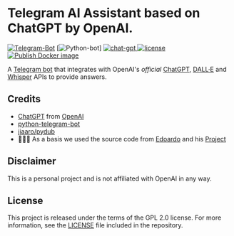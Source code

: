 # Telegram AI Assistant based on ChatGPT by OpenAI. 
[![Telegram-Bot](https://img.shields.io/badge/Telegram-Bot?style=flat&logo=TELEGRAM&logoColor=%23BABEFF&logoSize=auto&labelColor=000000&color=000000&link=https%3A%2F%2Ft.me%2FLanguage_assistant1_bot)](https://t.me/Language_assistant1_bot)
[![Python-bot](https://img.shields.io/badge/python-bot?style=plastic&logo=Python&logoColor=%23BABEFF&logoSize=auto&labelColor=000000&color=000000)]
[![chat-gpt](https://img.shields.io/badge/chat-gpt?style=plastic&logo=openai&logoColor=%23BABEFF&labelColor=000000&color=000000)
](https://openai.com/)
[![license](https://img.shields.io/badge/License-GPL%202.0-brightgreen.svg)](LICENSE)
[![Publish Docker image](https://github.com/n3d1117/chatgpt-telegram-bot/actions/workflows/publish.yaml/badge.svg)](https://github.com/n3d1117/chatgpt-telegram-bot/actions/workflows/publish.yaml)

A [Telegram bot](https://t.me/Language_assistant1_bot) that integrates with OpenAI's _official_ [ChatGPT](https://openai.com/blog/chatgpt/), [DALL·E](https://openai.com/product/dall-e-2) and [Whisper](https://openai.com/research/whisper) APIs to provide answers.

## Credits
- [ChatGPT](https://chat.openai.com/chat) from [OpenAI](https://openai.com)
- [python-telegram-bot](https://python-telegram-bot.org)
- [jiaaro/pydub](https://github.com/jiaaro/pydub)
- 🧑🏻‍💻 As a basis we used the source code from [Edoardo](https://github.com/n3d1117) and his [Project](https://github.com/n3d1117/chatgpt-telegram-bot)

## Disclaimer
This is a personal project and is not affiliated with OpenAI in any way.

## License
This project is released under the terms of the GPL 2.0 license. For more information, see the [LICENSE](LICENSE) file included in the repository.
